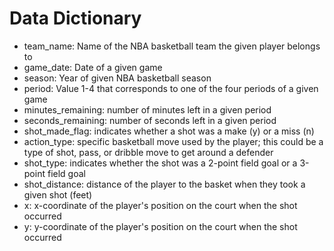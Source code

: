 # Data Dictionary

- team_name: Name of the NBA basketball team the given player belongs to
- game_date: Date of a given game
- season: Year of given NBA basketball season
- period: Value 1-4 that corresponds to one of the four periods of a given game
- minutes_remaining: number of minutes left in a given period 
- seconds_remaining: number of seconds left in a given period
- shot_made_flag: indicates whether a shot was a make (y) or a miss (n)
- action_type: specific basketball move used by the player; this could be a type of shot, pass, or dribble move to get around a defender
- shot_type: indicates whether the shot was a 2-point field goal or a 3-point field goal
- shot_distance: distance of the player to the basket when they took a given shot (feet)
- x: x-coordinate of the player's position on the court when the shot occurred
- y: y-coordinate of the player's position on the court when the shot occurred